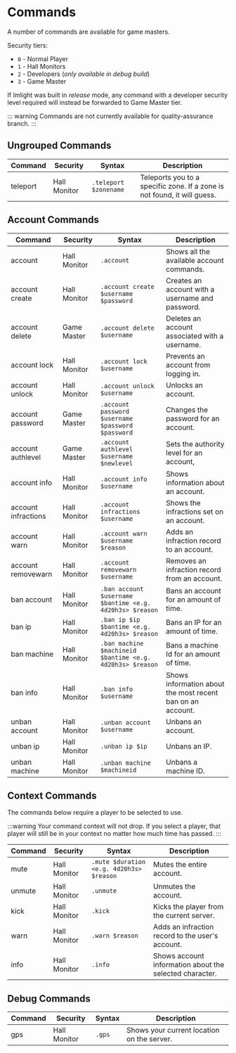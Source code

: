 # Commands
A number of commands are available for game masters.

Security tiers:
* `0` - Normal Player
* `1` - Hall Monitors
* `2` - Developers (_only available in debug build_)
* `3` - Game Master

If Imlight was built in _release_ mode, any command with a developer security level required will instead be forwarded to Game Master tier.

::: warning
Commands are not currently available for quality-assurance branch.
:::

## Ungrouped Commands
| Command | Security | Syntax | Description |
| ------- | -------- | ------ | ----------- |
| teleport | Hall Monitor | `.teleport $zonename` | Teleports you to a specific zone. If a zone is not found, it will guess. |

## Account Commands

| Command | Security | Syntax | Description |
| ------- | -------- | ------ | ----------- |
| account | Hall Monitor | `.account` | Shows all the available account commands. |
| account create | Hall Monitor | `.account create $username $password` | Creates an account with a username and password. |
| account delete | Game Master | `.account delete $username` | Deletes an account associated with a username. |
| account lock | Hall Monitor | `.account lock $username` | Prevents an account from logging in. |
| account unlock | Hall Monitor | `.account unlock $username` | Unlocks an account. |
| account password | Game Master | `.account password $username $password $password` | Changes the password for an account. |
| account authlevel | Game Master | `.account authlevel $username $newlevel` | Sets the authority level for an account, |
| account info | Hall Monitor | `.account info $username` | Shows information about an account. | 
| account infractions | Hall Monitor | `.account infractions $username` | Shows the infractions set on an account. |
| account warn | Hall Monitor | `.account warn $username $reason` | Adds an infraction record to an account. |
| account removewarn | Hall Monitor | `.account removewarn $username` | Removes an infraction record from an account. |
| ban account | Hall Monitor | `.ban account $username $bantime <e.g. 4d20h3s> $reason` | Bans an account for an amount of time. |
| ban ip | Hall Monitor | `.ban ip $ip $bantime <e.g. 4d20h3s> $reason` | Bans an IP for an amount of time. |
| ban machine | Hall Monitor | `.ban machine $machineid $bantime <e.g. 4d20h3s> $reason` | Bans a machine Id for an amount of time. |
| ban info | Hall Monitor | `.ban info $username` | Shows information about the most recent ban on an account. |
| unban account | Hall Monitor | `.unban account $username` | Unbans an account. |
| unban ip | Hall Monitor | `.unban ip $ip` | Unbans an IP. |
| unban machine | Hall Monitor | `.unban machine $machineid` | Unbans a machine ID. |

## Context Commands
The commands below require a player to be selected to use.

:::warning
Your command context will not drop. If you select a player, that player will still be in your context no matter how much time has passed.
:::

| Command | Security | Syntax | Description |
| ------- | -------- | ------ | ----------- |
| mute | Hall Monitor | `.mute $duration <e.g. 4d20h3s> $reason` | Mutes the entire account. |
| unmute | Hall Monitor | `.unmute` | Unmutes the account. |
| kick | Hall Monitor | `.kick` | Kicks the player from the current server. |
| warn | Hall Monitor | `.warn $reason` | Adds an infraction record to the user's account. |
| info | Hall Monitor | `.info` | Shows account information about the selected character. |

## Debug Commands

| Command | Security | Syntax | Description |
| ------- | -------- | ------ | ----------- |
| gps | Hall Monitor | `.gps` | Shows your current location on the server. |